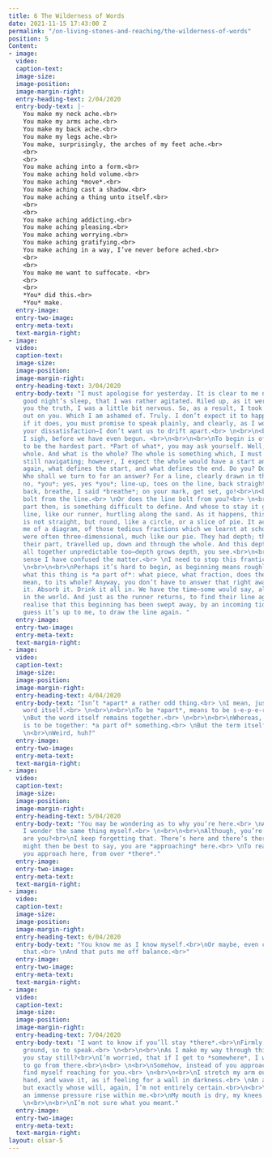 ```yaml
---
title: 6 The Wilderness of Words
date: 2021-11-15 17:43:00 Z
permalink: "/on-living-stones-and-reaching/the-wilderness-of-words"
position: 5
Content:
- image: 
  video: 
  caption-text: 
  image-size: 
  image-position: 
  image-margin-right: 
  entry-heading-text: 2/04/2020
  entry-body-text: |-
    You make my neck ache.<br>
    You make my arms ache.<br>
    You make my back ache.<br>
    You make my legs ache.<br>
    You make, surprisingly, the arches of my feet ache.<br>
    <br>
    <br>
    You make aching into a form.<br>
    You make aching hold volume.<br>
    You make aching *move*.<br>
    You make aching cast a shadow.<br>
    You make aching a thing unto itself.<br>
    <br>
    <br>
    You make aching addicting.<br>
    You make aching pleasing.<br>
    You make aching worrying.<br>
    You make aching gratifying.<br>
    You make aching in a way, I’ve never before ached.<br>
    <br>
    <br>
    You make me want to suffocate. <br>
    <br>
    <br>
    *You* did this.<br>
    *You* make.
  entry-image: 
  entry-two-image: 
  entry-meta-text: 
  text-margin-right: 
- image: 
  video: 
  caption-text: 
  image-size: 
  image-position: 
  image-margin-right: 
  entry-heading-text: 3/04/2020
  entry-body-text: "I must apologise for yesterday. It is clear to me now, after a
    good night’s sleep, that I was rather agitated. Riled up, as it were. And to tell
    you the truth, I was a little bit nervous. So, as a result, I took my frustration
    out on you. Which I am ashamed of. Truly. I don’t expect it to happen again. But,
    if it does, you must promise to speak plainly, and clearly, as I won’t tolerate
    your dissatisfaction—I don’t want us to drift apart.<br> \n<br>\n<br> \nApart,
    I sigh, before we have even begun. <br>\n<br>\n<br>\nTo begin is often thought
    to be the hardest part. *Part of what*, you may ask yourself. Well, part of the
    whole. And what is the whole? The whole is something which, I must admit, I am
    still navigating; however, I expect the whole would have a start and an end. But
    again, what defines the start, and what defines the end. Do you? Do I? Do we?
    Who shall we turn to for an answer? For a line, clearly drawn in the sand. You,
    no, *you*; yes, yes *you*; line-up, toes on the line, back straight, shoulders
    back, breathe, I said *breathe*; on your mark, get set, go!<br>\n<br>\n<br>\nYou
    bolt from the line.<br> \nOr does the line bolt from you?<br> \n<br>\n<br>\nThis
    part then, is something difficult to define. And whose to stay it goes in a straight
    line, like our runner, hurtling along the sand. As it happens, this whole I imagine,
    is not straight, but round, like a circle, or a slice of pie. It actually reminds
    me of a diagram, of those tedious fractions which we learnt at school. Those fractions,
    were often three-dimensional, much like our pie. They had depth; their section,
    their part, travelled up, down and through the whole. And this depth is something
    all together unpredictable too—depth grows depth, you see.<br>\n<br>\n<br>\nI
    sense I have confused the matter.<br> \nI need to stop this frantic energy.<br>
    \n<br>\n<br>\nPerhaps it’s hard to begin, as beginning means roughly understanding
    what this thing is *a part of*: what piece, what fraction, does the beginning
    mean, to its whole? Anyway, you don’t have to answer that right away. Muse on
    it. Absorb it. Drink it all in. We have the time—some would say, all the time
    in the world. And just as the runner returns, to find their line again, we may
    realise that this beginning has been swept away, by an incoming tide.<br> \n<br>\n<br>\nI
    guess it’s up to me, to draw the line again. "
  entry-image: 
  entry-two-image: 
  entry-meta-text: 
  text-margin-right: 
- image: 
  video: 
  caption-text: 
  image-size: 
  image-position: 
  image-margin-right: 
  entry-heading-text: 4/04/2020
  entry-body-text: "Isn’t *apart* a rather odd thing.<br> \nI mean, just look at the
    word itself.<br> \n<br>\n<br>\nTo be *apart*, means to be s-e-p-e-r-a-t-e.<br>
    \nBut the word itself remains together.<br> \n<br>\n<br>\nWhereas, to be *a part*,
    is to be together: *a part of* something.<br> \nBut the term itself remains s-e-p-e-r-a-t-e.<br>\n<br>
    \n<br>\nWeird, huh?"
  entry-image: 
  entry-two-image: 
  entry-meta-text: 
  text-margin-right: 
- image: 
  video: 
  caption-text: 
  image-size: 
  image-position: 
  image-margin-right: 
  entry-heading-text: 5/04/2020
  entry-body-text: "You may be wondering as to why you’re here.<br> \nAnd sometimes,
    I wonder the same thing myself.<br> \n<br>\n<br>\nAlthough, you’re not quite here,
    are you?<br>\nI keep forgetting that. There’s here and there’s there.<br> \n<br>\n<br>\nIt
    might then be best to say, you are *approaching* here.<br> \nTo reaffirm our position:
    you approach here, from over *there*."
  entry-image: 
  entry-two-image: 
  entry-meta-text: 
  text-margin-right: 
- image: 
  video: 
  caption-text: 
  image-size: 
  image-position: 
  image-margin-right: 
  entry-heading-text: 6/04/2020
  entry-body-text: "You know me as I know myself.<br>\nOr maybe, even closer than
    that.<br> \nAnd that puts me off balance.<br>"
  entry-image: 
  entry-two-image: 
  entry-meta-text: 
  text-margin-right: 
- image: 
  video: 
  caption-text: 
  image-size: 
  image-position: 
  image-margin-right: 
  entry-heading-text: 7/04/2020
  entry-body-text: "I want to know if you’ll stay *there*.<br>\nFirmly rooted in the
    ground, so to speak.<br> \n<br>\n<br>\nAs I make my way through this forest, will
    you stay still?<br>\nI’m worried, that if I get to *somewhere*, I won’t know where
    to go from there.<br>\n<br> \n<br>\nSomehow, instead of you approaching me, I
    find myself reaching for you.<br> \n<br>\n<br>\nI stretch my arm out, open my
    hand, and wave it, as if feeling for a wall in darkness.<br> \nAn act of will,
    but exactly whose will, again, I’m not entirely certain.<br>\n<br>\n<br>\nI feel
    an immense pressure rise within me.<br>\nMy mouth is dry, my knees, weak.<br>
    \n<br>\n<br>\nI’m not sure what you meant."
  entry-image: 
  entry-two-image: 
  entry-meta-text: 
  text-margin-right: 
layout: olsar-5
---
```


